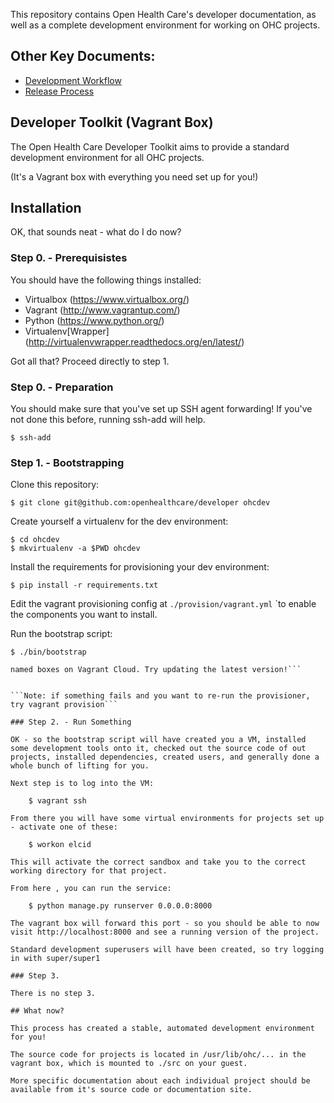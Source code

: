 This repository contains Open Health Care's developer documentation, as well as a complete development environment for working on OHC projects.

## Other Key Documents:

* [Development Workflow](https://github.com/openhealthcare/developer/blob/master/DevelopmentWorkflow.md)
* [Release Process](https://github.com/openhealthcare/developer/blob/master/ReleaseProcess.md)

## Developer Toolkit (Vagrant Box)

The Open Health Care Developer Toolkit aims to provide a standard development environment for all OHC projects.

(It's a Vagrant box with everything you need set up for you!)

## Installation

OK, that sounds neat - what do I do now?

### Step 0. - Prerequisistes

You should  have the following things installed: 

* Virtualbox (https://www.virtualbox.org/)
* Vagrant (http://www.vagrantup.com/)
* Python (https://www.python.org/)
* Virtualenv[Wrapper] (http://virtualenvwrapper.readthedocs.org/en/latest/)


Got all that? Proceed directly to step 1.

### Step 0. - Preparation

You should make sure that you've set up SSH agent forwarding!
If you've not done this before, running ssh-add will help.

    $ ssh-add

### Step 1. - Bootstrapping

Clone this repository: 

    $ git clone git@github.com:openhealthcare/developer ohcdev

Create yourself a virtualenv for the dev environment: 

    $ cd ohcdev
    $ mkvirtualenv -a $PWD ohcdev

Install the requirements for provisioning your dev environment: 

    $ pip install -r requirements.txt

Edit the vagrant provisioning config at `./provision/vagrant.yml` `to enable the components you
want to install.

Run the bootstrap script: 

    $ ./bin/bootstrap

```Note: if you're running an old version of Vagrant (< 1.6.3), it may not know about the existence of 
named boxes on Vagrant Cloud. Try updating the latest version!```


```Note: if something fails and you want to re-run the provisioner, try vagrant provision```

### Step 2. - Run Something

OK - so the bootstrap script will have created you a VM, installed some development tools onto it, checked out the source code of out projects, installed dependencies, created users, and generally done a whole bunch of lifting for you.

Next step is to log into the VM: 

    $ vagrant ssh

From there you will have some virtual environments for projects set up - activate one of these: 

    $ workon elcid

This will activate the correct sandbox and take you to the correct working directory for that project. 

From here , you can run the service: 

    $ python manage.py runserver 0.0.0.0:8000

The vagrant box will forward this port - so you should be able to now visit http://localhost:8000 and see a running version of the project. 

Standard development superusers will have been created, so try logging in with super/super1

### Step 3. 

There is no step 3. 

## What now?

This process has created a stable, automated development environment for you!

The source code for projects is located in /usr/lib/ohc/... in the vagrant box, which is mounted to ./src on your guest. 

More specific documentation about each individual project should be available from it's source code or documentation site.
